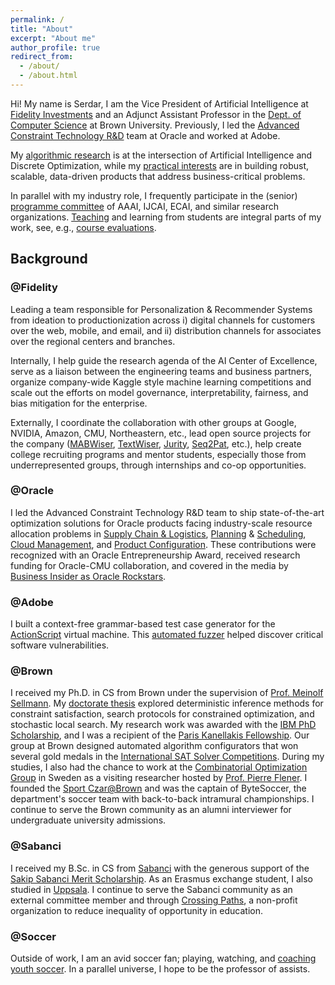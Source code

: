 ```yaml
---
permalink: /
title: "About"
excerpt: "About me"
author_profile: true
redirect_from: 
  - /about/
  - /about.html
---
```


Hi! My name is Serdar, I am the Vice President of Artificial Intelligence at [Fidelity Investments](https://www.fidelitylabs.com/) and an Adjunct Assistant Professor in the [Dept. of Computer Science](http://cs.brown.edu/) at Brown University. Previously, I led the [Advanced Constraint Technology R&D](https://www.oracle.com/artificial-intelligence/) team at Oracle and worked at Adobe.

My [algorithmic research](https://skadio.github.io/publications/) is at the intersection of Artificial Intelligence and Discrete Optimization, while my [practical interests](https://skadio.github.io/software/) are in building robust, scalable, data-driven products that address business-critical problems. 

In parallel with my industry role, I frequently participate in the (senior) [programme committee](https://skadio.github.io/service/) of AAAI, IJCAI, ECAI, and similar research organizations. [Teaching](https://skadio.github.io/teaching/) and learning from students are integral parts of my work, see, e.g., [course evaluations](https://github.com/skadio/skadio.github.io/blob/master/files/Student_Evaluations.pdf). 

## Background

### @Fidelity

Leading a team responsible for Personalization & Recommender Systems from ideation to productionization across i) digital channels for customers over the web, mobile, and email, and ii) distribution channels for associates over the regional centers and branches. 

Internally, I help guide the research agenda of the AI Center of Excellence, serve as a liaison between the engineering teams and business partners, organize company-wide Kaggle style machine learning competitions and scale out the efforts on model governance, interpretability, fairness, and bias mitigation for the enterprise. 

Externally, I coordinate the collaboration with other groups at Google, NVIDIA, Amazon, CMU, Northeastern, etc., 
lead open source projects for the company ([MABWiser](https://github.com/fidelity/mabwiser), [TextWiser](https://github.com/fidelity/textwiser), [Jurity](https://github.com/fidelity/jurity), [Seq2Pat](https://github.com/fidelity/seq2pat), etc.), help create college recruiting programs and mentor students, especially those from underrepresented groups, through internships and co-op opportunities.

### @Oracle

I led the Advanced Constraint Technology R&D team to ship state-of-the-art optimization solutions for Oracle products facing industry-scale resource allocation problems in [Supply Chain & Logistics](https://www.oracle.com/scm/), [Planning](https://www.oracle.com/erp/) & [Scheduling](https://www.oracle.com/human-capital-management/), [Cloud Management](https://www.oracle.com/java/coherence/), and [Product Configuration](https://www.oracle.com/cx/). These contributions were recognized with an Oracle Entrepreneurship Award, received research funding for Oracle-CMU collaboration, and covered in the media by [Business Insider as Oracle Rockstars](https://www.businessinsider.com/oracle-rock-star-engineers-2016-3?op=0#serdar-kadioglu-turning-theory-into-products-21).

### @Adobe

I built a context-free grammar-based test case generator for the [ActionScript](https://en.wikipedia.org/wiki/ActionScript) virtual machine. This [automated fuzzer](https://en.wikipedia.org/wiki/Fuzzing) helped discover critical software vulnerabilities. 

### @Brown

I received my Ph.D. in CS from Brown under the supervision of [Prof. Meinolf Sellmann](https://en.wikipedia.org/wiki/Meinolf_Sellmann). My [doctorate thesis](http://cs.brown.edu/research/pubs/theses/phd/2012/kadioglu.pdf) explored deterministic inference methods for constraint satisfaction, search protocols for constrained optimization, and stochastic local search. My research work was awarded with the [IBM PhD Scholarship](http://www.research.ibm.com/university/awards/phdfellowship.shtml), and I was a recipient of the [Paris Kanellakis Fellowship](https://en.wikipedia.org/wiki/Paris_Kanellakis). Our group at Brown designed automated algorithm configurators that won several gold medals in the [International SAT Solver Competitions](http://www.satcompetition.org/). During my studies, I also had the chance to work at the [Combinatorial Optimization Group](http://www.it.uu.se/research/group/astra) in Sweden as a visiting researcher hosted by [Prof. Pierre Flener](http://user.it.uu.se/~pierref/). I founded the [Sport Czar@Brown](http://cs.brown.edu/degrees/misc/jobs/jobs.html#sport) and was the captain of ByteSoccer, the department's soccer team with back-to-back intramural championships. I continue to serve the Brown community as an alumni interviewer for undergraduate university admissions. 

### @Sabanci

I received my B.Sc. in CS from [Sabanci](https://cs.sabanciuniv.edu/) with the generous support of the [Sakip Sabanci Merit Scholarship](https://www.sabanciuniv.edu/en/scholarship-opportunities-offered-during-education-period). As an Erasmus exchange student, I also studied in [Uppsala](https://www.it.uu.se/research/computing_science). I continue to serve the Sabanci community as an external committee member and through [Crossing Paths](https://www.kesisenyollar.org/), a non-profit organization to reduce inequality of opportunity in education. 

### @Soccer

Outside of work, I am an avid soccer fan; playing, watching, and [coaching youth soccer](https://www.sportsmanager.us/readingyouthsoccer.htm). In a parallel universe, I hope to be the professor of assists. 

